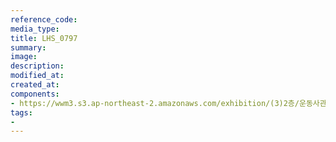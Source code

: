 ```yaml
---
reference_code:
media_type:
title: LHS_0797
summary:
image:
description:
modified_at:
created_at:
components:
- https://wwm3.s3.ap-northeast-2.amazonaws.com/exhibition/(3)2층/운동사관/LHS_0797.jpg
tags:
-
---
```

